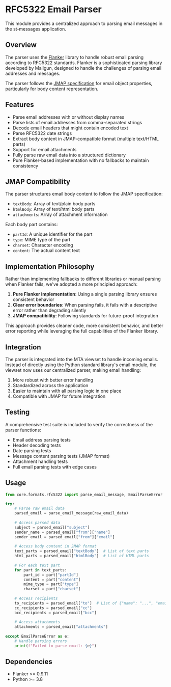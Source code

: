 # RFC5322 Email Parser

This module provides a centralized approach to parsing email messages in the st-messages application.

## Overview

The parser uses the [Flanker](https://github.com/mailgun/flanker) library to handle robust email parsing according to RFC5322 standards. Flanker is a sophisticated parsing library developed by Mailgun, designed to handle the challenges of parsing email addresses and messages.

The parser follows the [JMAP specification](https://jmap.io/spec-mail.html#properties-of-the-email-object) for email object properties, particularly for body content representation.

## Features

- Parse email addresses with or without display names
- Parse lists of email addresses from comma-separated strings
- Decode email headers that might contain encoded text
- Parse RFC5322 date strings
- Extract body content in JMAP-compatible format (multiple text/HTML parts)
- Support for email attachments
- Fully parse raw email data into a structured dictionary
- Pure Flanker-based implementation with no fallbacks to maintain consistency

## JMAP Compatibility

The parser structures email body content to follow the JMAP specification:

- `textBody`: Array of text/plain body parts
- `htmlBody`: Array of text/html body parts
- `attachments`: Array of attachment information

Each body part contains:
- `partId`: A unique identifier for the part
- `type`: MIME type of the part
- `charset`: Character encoding
- `content`: The actual content text

## Implementation Philosophy

Rather than implementing fallbacks to different libraries or manual parsing when Flanker fails, we've adopted a more principled approach:

1. **Pure Flanker implementation**: Using a single parsing library ensures consistent behavior
2. **Clear error boundaries**: When parsing fails, it fails with a descriptive error rather than degrading silently
3. **JMAP compatibility**: Following standards for future-proof integration

This approach provides cleaner code, more consistent behavior, and better error reporting while leveraging the full capabilities of the Flanker library.

## Integration

The parser is integrated into the MTA viewset to handle incoming emails. Instead of directly using the Python standard library's email module, the viewset now uses our centralized parser, making email handling:

1. More robust with better error handling
2. Standardized across the application
3. Easier to maintain with all parsing logic in one place
4. Compatible with JMAP for future integration

## Testing

A comprehensive test suite is included to verify the correctness of the parser functions:

- Email address parsing tests
- Header decoding tests
- Date parsing tests
- Message content parsing tests (JMAP format)
- Attachment handling tests
- Full email parsing tests with edge cases

## Usage

```python
from core.formats.rfc5322 import parse_email_message, EmailParseError

try:
    # Parse raw email data
    parsed_email = parse_email_message(raw_email_data)
    
    # Access parsed data
    subject = parsed_email["subject"]
    sender_name = parsed_email["from"]["name"]
    sender_email = parsed_email["from"]["email"]
    
    # Access body content in JMAP format
    text_parts = parsed_email["textBody"]  # List of text parts
    html_parts = parsed_email["htmlBody"]  # List of HTML parts
    
    # For each text part
    for part in text_parts:
        part_id = part["partId"]
        content = part["content"]
        mime_type = part["type"]
        charset = part["charset"]
    
    # Access recipients
    to_recipients = parsed_email["to"]  # List of {"name": "...", "email": "..."} dicts
    cc_recipients = parsed_email["cc"]
    bcc_recipients = parsed_email["bcc"]
    
    # Access attachments
    attachments = parsed_email["attachments"]
    
except EmailParseError as e:
    # Handle parsing errors
    print(f"Failed to parse email: {e}")
```

## Dependencies

- Flanker >= 0.9.11
- Python >= 3.8 